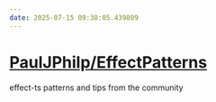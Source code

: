```yaml
---
date: 2025-07-15 09:38:05.439809
---
```


# [PaulJPhilp/EffectPatterns](https://github.com/PaulJPhilp/EffectPatterns)

effect-ts patterns and tips from the community